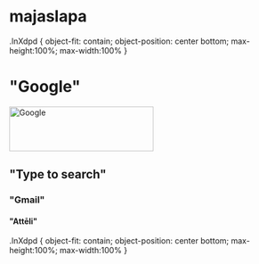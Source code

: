 # majaslapa

.lnXdpd {
    object-fit: contain;
    object-position: center bottom;
    max-height:100%;
    max-width:100%
}


<h1>"Google"</h1>
<img class="lnXdpd" alt="Google" height="80" scr="https://www.google.com/images/branding/googlelogo/1x/googlelogo_color_272x92dp.png" width="259">

<h2>"Type to search"</h2>

<h3>"Gmail"</h3>

<h4>"Attēli"</h4>


.lnXdpd {
    object-fit: contain;
    object-position: center bottom;
    max-height:100%;
    max-width:100%
}
